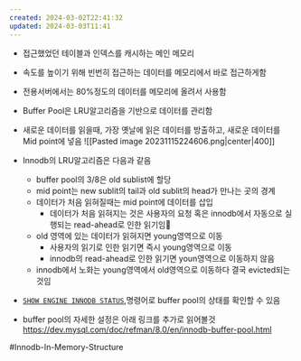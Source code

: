 ```yaml
---
created: 2024-03-02T22:41:32
updated: 2024-03-03T11:41
---
```

- 접근했었던 테이블과 인덱스를 캐시하는 메인 메모리
- 속도를 높이기 위해 빈번히 접근하는 데이터를 메모리에서 바로 접근하게함
- 전용서버에서는 80%정도의 데이터를 메모리에 올려서 사용함

- Buffer Pool은 LRU알고리즘을 기반으로 데이터를 관리함
- 새로운 데이터를 읽을때, 가장 옛날에 읽은 데이터를 방출하고, 새로운 데이터를 Mid point에 넣음
![[Pasted image 20231115224606.png|center|400]]
- Innodb의 LRU알고리즘은 다음과 같음
	- buffer pool의 3/8은 old sublist에 할당
	- mid point는 new sublit의 tail과 old sublit의 head가 만나는 곳의 경계
	- 데이터가 처음 읽혀질때는 mid point에 데이터를 삽입
		- 데이터가 처음 읽혀지는 것은 사용자의 요청 혹은 innodb에서 자동으로 실행되는 read-ahead로 인한 읽기임
	- old 영역에 있는 데이터가 읽혀지면 young영역으로 이동
		- 사용자의 읽기로 인한 읽기면 즉시 young영역으로 이동
		- innodb의 read-ahead로 인한 읽기면 youn영역으로 이동하지 않음
	- innodb에서 노화는 young영역에서 old영역으로 이동하다 결국 evicted되는 것임


- [`SHOW ENGINE INNODB STATUS`](https://dev.mysql.com/doc/refman/8.0/en/innodb-standard-monitor.html "15.17.3 InnoDB Standard Monitor and Lock Monitor Output"),명령어로 buffer pool의 상태를 확인할 수 있음


- buffer pool의 자세한 설정은 아래 링크를 추가로 읽어볼것
https://dev.mysql.com/doc/refman/8.0/en/innodb-buffer-pool.html


#Innodb-In-Memory-Structure 